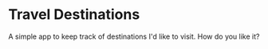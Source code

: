 # Travel Destinations

A simple app to keep track of destinations I'd like to visit. How do you like it?
